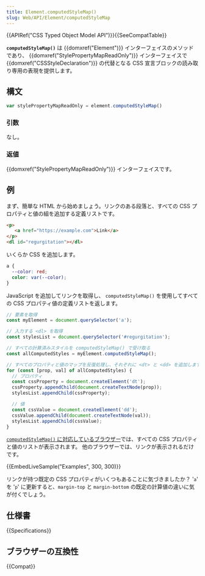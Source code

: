 ```yaml
---
title: Element.computedStyleMap()
slug: Web/API/Element/computedStyleMap
---
```


{{APIRef("CSS Typed Object Model API")}}{{SeeCompatTable}}

**`computedStyleMap()`** は {{domxref("Element")}} インターフェイスのメソッドであり、 {{domxref("StylePropertyMapReadOnly")}} インターフェイスで {{domxref("CSSStyleDeclaration")}} の代替となる CSS 宣言ブロックの読み取り専用の表現を提供します。

## 構文

```js
var stylePropertyMapReadOnly = element.computedStyleMap()
```

### 引数

なし。

### 返値

{{domxref("StylePropertyMapReadOnly")}} インターフェイスです。

## 例

まず、簡単な HTML から始めましょう。リンクのある段落と、すべての CSS プロパティと値の組を追加する定義リストです。

```html
<p>
   <a href="https://example.com">Link</a>
</p>
<dl id="regurgitation"></dl>
```

いくらか CSS を追加します。

```css
a {
  --color: red;
  color: var(--color);
}
```

JavaScript を追加してリンクを取得し、 `computedStyleMap()` を使用してすべての CSS プロパティ値の定義リストを返します。

```js
// 要素を取得
const myElement = document.querySelector('a');

// 入力する <dl> を取得
const stylesList = document.querySelector('#regurgitation');

// すべての計算済みスタイルを computedStyleMap() で受け取る
const allComputedStyles = myElement.computedStyleMap();

// すべてのプロパティと値のマップを反復処理し、それぞれに <dt> と <dd> を追加します。
for (const [prop, val] of allComputedStyles) {
  // プロパティ
  const cssProperty = document.createElement('dt');
  cssProperty.appendChild(document.createTextNode(prop));
  stylesList.appendChild(cssProperty);

  // 値
  const cssValue = document.createElement('dd');
  cssValue.appendChild(document.createTextNode(val));
  stylesList.appendChild(cssValue);
}
```

[`computedStyleMap()` に対応しているブラウザー](#ブラウザーの互換性)では、すべての CSS プロパティと値のリストが表示されます。
他のブラウザーでは、リンクが表示されるだけです。

{{EmbedLiveSample("Examples", 300, 300)}}

リンクが持つ既定の CSS プロパティがいくつもあることに気づきましたか？ '`a`' を '`p`' に更新すると、`margin-top` と `margin-bottom` の既定の計算値の違いに気が付くでしょう。

## 仕様書

{{Specifications}}

## ブラウザーの互換性

{{Compat}}
